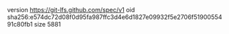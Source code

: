 version https://git-lfs.github.com/spec/v1
oid sha256:e574dc72d08f0d95fa987ffc3d4e6d1827e09932f5e2706f5190055491c80fb1
size 5881
